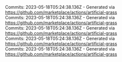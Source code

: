 Commits: 2023-05-18T05:24:38.136Z - Generated via https://github.com/marketplace/actions/artificial-grass
<br>
Commits: 2023-05-18T05:24:38.136Z - Generated via https://github.com/marketplace/actions/artificial-grass
<br>
Commits: 2023-05-18T05:24:38.136Z - Generated via https://github.com/marketplace/actions/artificial-grass
<br>
Commits: 2023-05-18T05:24:38.136Z - Generated via https://github.com/marketplace/actions/artificial-grass
<br>
Commits: 2023-05-18T05:24:38.136Z - Generated via https://github.com/marketplace/actions/artificial-grass
<br>
